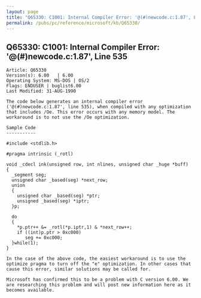 ```yaml
---
layout: page
title: "Q65330: C1001: Internal Compiler Error: '@(#)newcode.c:1.87', Line 535"
permalink: /pubs/pc/reference/microsoft/kb/Q65330/
---
```


## Q65330: C1001: Internal Compiler Error: '@(#)newcode.c:1.87', Line 535

	Article: Q65330
	Version(s): 6.00   | 6.00
	Operating System: MS-DOS | OS/2
	Flags: ENDUSER | buglist6.00
	Last Modified: 31-AUG-1990
	
	The code below generates an internal compiler error
	('@(#)newcode.c:1.87', line 535), when compiled with any optimization
	that includes /Oe. This error occurs with any memory model. The
	workaround is to not use the /Oe optimization.
	
	Sample Code
	-----------
	
	#include <stdlib.h>
	
	#pragma intrinsic (_rotl)
	
	void _cdecl ink(unsigned row, int nlines, unsigned char _huge *buff)
	{
	  _segment seg;
	  unsigned char _based(seg) *next_row;
	  union
	  {
	    unsigned char _based(seg) *ptr;
	    unsigned _based(seg) *iptr;
	  }p;
	
	  do
	  {
	    *p.ptr++ &= _rotl(*p.iptr,1) & *next_row++;
	    if ((int)p.ptr > 0xc000)
	       seg += 0xc000;
	  }while(1);
	}
	
	In the case of the above code, the easiest workaround is to use the
	optimize pragma to turn off the "e" optimization. In other cases that
	cause this error, similar solutions may be called for.
	
	Microsoft has confirmed this to be a problem with C version 6.00. We
	are researching this problem and will post new information here as it
	becomes available.
